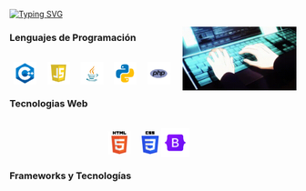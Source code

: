 [![Typing SVG](https://readme-typing-svg.demolab.com?font=Sofadi+One&weight=500&pause=1000&width=435&lines=Bienvenido+a+mi+perfil+de+GitHub)](https://git.io/typing-svg)

<img src="imgs/gif.gif" alt="Gift" align="right" width="200">

### Lenguajes de Programación
<div style="display: inline_block; text-align: center">
<br>
<img src="imgs/c++.png" alt="c++" align="center" height="40" width="40" style="margin-right: 15px">
<img src="imgs/javascript.png" alt="javascript" align="center" height="40" width="40" style="margin-right: 15px">
<img src="imgs/java.png" alt="java" align="center" height="40" width="40" style="margin-right: 15px">
<img src="imgs/python.png" alt="python" align="center" height="40" width="40" style="margin-right: 15px">
<img src="imgs/php.png" alt="php" align="center" height="40" width="40" style="margin-right: 15px">
<br>
</div>

### Tecnologias Web
<div style="display: inline_block; text-align: center">
<br>
<img src="imgs/html.png" alt="html" align="center" height="40" width="40" style="margin-right: 15px">
<img src="imgs/css.png" alt="css" align="center" height="40" width="30">
<img src="imgs/bootstrap.png" alt="bootstrap" align="center" height="50" width="50" style="margin-right: 15px">
<br>
</div>

### Frameworks y Tecnologías

